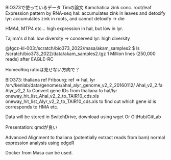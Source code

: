 BIO373で使っているデータ
  Timの論文
  Kamchatica zink conc. root/leaf
  Expression pattern by RNA-seq
    hal: accumulates zink in leaves and detoxify
    lyr: accumulates zink in roots, and cannot detoxify -> die
  
  HMA4, MTP4 etc... 
    high expression in hal, but low in lyr.

  Tajima's d 
    hal: low diversity => conserved
    lyr: high diversity


  
@fgcz-kl-003:/scratch/bio373_2022/masa/akam_samples2
$ ls /scratch/bio373_2022/data/akam_samples2.tgz
  1 Million lines (250,000 reads) after EAGLE-RC

  HomeoRoq ratioは見せない方向で？


BIO373: thaliana ref
Fribourg: ref => hal, lyr
  /srv/kenlab/data/genomes/ahal_alyr_genome_v2_2_20160112/
  Ahal_v2_2.fa
  Alyr_v2_2.fa
    Convert gene IDs from thaliana to hal/lyr
      oneway_hit_list_Ahal_v2_2_to_TAIR10_cds.xls
      oneway_hit_list_Alyr_v2_2_to_TAIR10_cds.xls
        to find out which gene id is corresponds to HMA etc.

Data will be stored in SwitchDrive, download using wget
  Or GitHub/GitLab



Presentation: qmdが良い


Advanced
  Alignment to thaliana
  (potentially extract reads from bam)
  normal expression analysis using edgeR

Docker from Masa can be used.